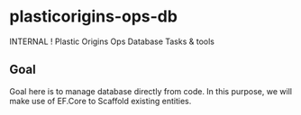 # plasticorigins-ops-db
INTERNAL ! Plastic Origins Ops Database Tasks &amp; tools

## Goal
Goal here is to manage database directly from code.
In this purpose, we will make use of EF.Core to Scaffold existing entities.
